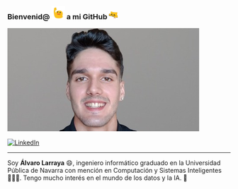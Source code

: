 ### Bienvenid@ <img src="blob-wave.gif" width="30"/> a mi GitHub <img src="meow_bongotap.gif" width="20"/>

![me](me.jpg)

[![LinkedIn](https://img.shields.io/badge/linkedin-%230077B5.svg?style=for-the-badge&logo=linkedin&logoColor=white)](https://www.linkedin.com/in/%C3%A1lvaro-larraya-830700240/)

---

Soy **Álvaro Larraya** 😄, ingeniero informático graduado en la Universidad Pública de Navarra con mención en Computación y Sistemas Inteligentes 👨🏻‍💻. Tengo mucho interés en el mundo de los datos y la IA. 🚀